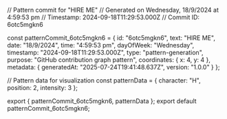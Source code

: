 // Pattern commit for "HIRE ME"
// Generated on Wednesday, 18/9/2024 at 4:59:53 pm
// Timestamp: 2024-09-18T11:29:53.000Z
// Commit ID: 6otc5mgkn6

const patternCommit_6otc5mgkn6 = {
  id: "6otc5mgkn6",
  text: "HIRE ME",
  date: "18/9/2024",
  time: "4:59:53 pm",
  dayOfWeek: "Wednesday",
  timestamp: "2024-09-18T11:29:53.000Z",
  type: "pattern-generation",
  purpose: "GitHub contribution graph pattern",
  coordinates: {
    x: 4,
    y: 4
  },
  metadata: {
    generatedAt: "2025-07-24T19:41:48.637Z",
    version: "1.0.0"
  }
};

// Pattern data for visualization
const patternData = {
  character: "H",
  position: 2,
  intensity: 3
};

export { patternCommit_6otc5mgkn6, patternData };
export default patternCommit_6otc5mgkn6;
